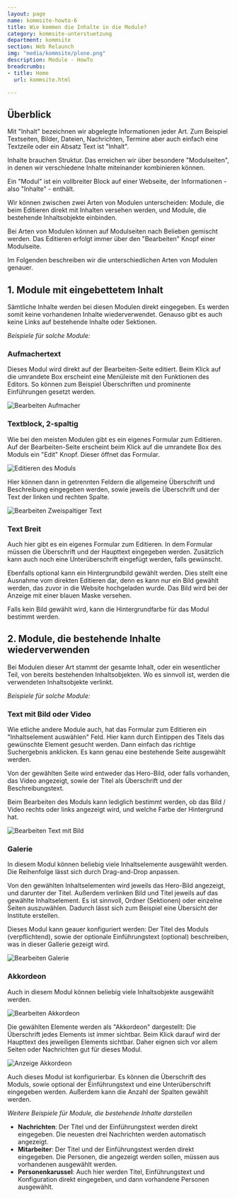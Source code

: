 ```yaml
---
layout: page
name: kommsite-howto-6
title: Wie kommen die Inhalte in die Module?
category: kommsite-unterstuetzung
department: kommsite
section: Web Relaunch
img: "media/kommsite/plone.png"
description: Module - HowTo
breadcrumbs:
- title: Home
  url: kommsite.html

---
```


## Überblick

Mit "Inhalt" bezeichnen wir abgelegte Informationen jeder Art. Zum Beispiel Textseiten, Bilder, Dateien, Nachrichten, Termine aber auch einfach eine Textzeile oder ein Absatz Text ist "Inhalt".

Inhalte brauchen Struktur. Das erreichen wir über besondere "Modulseiten", in denen wir verschiedene Inhalte miteinander kombinieren können.

Ein "Modul" ist ein vollbreiter Block auf einer Webseite, der Informationen - also "Inhalte" - enthält.

Wir können zwischen zwei Arten von Modulen unterscheiden: Module, die beim Editieren direkt mit Inhalten versehen werden, und Module, die bestehende Inhaltsobjekte einbinden.

Bei Arten von Modulen können auf Modulseiten nach Belieben gemischt werden. Das Editieren erfolgt immer über den "Bearbeiten" Knopf einer Modulseite.

Im Folgenden beschreiben wir die unterschiedlichen Arten von Modulen genauer.

## 1. Module mit eingebettetem Inhalt

Sämtliche Inhalte werden bei diesen Modulen direkt eingegeben. Es werden somit keine vorhandenen Inhalte wiederverwendet. Genauso gibt es auch keine Links auf bestehende Inhalte oder Sektionen.

*Beispiele für solche Module:*

### Aufmachertext

Dieses Modul wird direkt auf der Bearbeiten-Seite editiert. Beim Klick auf die umrandete Box erscheint eine Menüleiste mit den Funktionen des Editors. So können zum Beispiel Überschriften und prominente Einführungen gesetzt werden.

<img src="/media/kommsite/howto_modulbeispiele/Bearbeiten_Aufmacher.png" alt="Bearbeiten Aufmacher" />

### Textblock, 2-spaltig

Wie bei den meisten Modulen gibt es ein eigenes Formular zum Editieren. Auf der Bearbeiten-Seite erscheint beim Klick auf die umrandete Box des Moduls ein "Edit" Knopf. Dieser öffnet das Formular.

<img src="/media/kommsite/howto_modulbeispiele/Edit_des_Moduls.png" alt="Editieren des Moduls" />


Hier können dann in getrennten Feldern die allgemeine Überschrift und Beschreibung eingegeben werden, sowie jeweils die Überschrift und der Text der linken und rechten Spalte.

<img src="/media/kommsite/howto_modulbeispiele/Bearbeiten_Zweispaltiger_Text.png" alt="Bearbeiten Zweispaltiger Text" />

### Text Breit

Auch hier gibt es ein eigenes Formular zum Editieren. In dem Formular müssen die Überschrift und der Haupttext eingegeben werden. Zusätzlich kann auch noch eine Unterüberschrift eingefügt werden, falls gewünscht.

Ebenfalls optional kann ein Hintergrundbild gewählt werden. Dies stellt eine Ausnahme vom direkten Editieren dar, denn es kann nur ein Bild gewählt werden, das zuvor in die Website hochgeladen wurde. Das Bild wird bei der Anzeige mit einer blauen Maske versehen.

Falls kein Bild gewählt wird, kann die Hintergrundfarbe für das Modul bestimmt werden.

## 2. Module, die bestehende Inhalte wiederverwenden

Bei Modulen dieser Art stammt der gesamte Inhalt, oder ein wesentlicher Teil, von bereits bestehenden Inhaltsobjekten. Wo es sinnvoll ist, werden die verwendeten Inhaltsobjekte verlinkt.

*Beispiele für solche Module:*
 
### Text mit Bild oder Video

Wie etliche andere Module auch, hat das Formular zum Editieren ein "Inhaltselement auswählen" Feld. Hier kann durch Eintippen des Titels das gewünschte Element gesucht werden. Dann einfach das richtige Suchergebnis anklicken. Es kann genau eine bestehende Seite ausgewählt werden.

Von der gewählten Seite wird entweder das Hero-Bild, oder falls vorhanden, das Video angezeigt, sowie der Titel als Überschrift und der Beschreibungstext.

Beim Bearbeiten des Moduls kann lediglich bestimmt werden, ob das Bild / Video rechts oder links angezeigt wird, und welche Farbe der Hintergrund hat.

<img src="/media/kommsite/howto_modulbeispiele/Bearbeiten_Text_mit_Bild.png" alt="Bearbeiten Text mit Bild" />

### Galerie

In diesem Modul können beliebig viele Inhaltselemente ausgewählt werden. Die Reihenfolge lässt sich durch Drag-and-Drop anpassen.

Von den gewählten Inhaltselementen wird jeweils das Hero-Bild angezeigt, und darunter der Titel. Außerdem verlinken Bild und Titel jeweils auf das gewählte Inhaltselement. Es ist sinnvoll, Ordner (Sektionen) oder einzelne Seiten auszuwählen. Dadurch lässt sich zum Beispiel eine Übersicht der Institute erstellen.

Dieses Modul kann geauer konfiguriert werden: Der Titel des Moduls (verpflichtend), sowie der optionale Einführungstext (optional) beschreiben, was in dieser Gallerie gezeigt wird.

<img src="/media/kommsite/howto_modulbeispiele/Bearbeiten_Galerie.png" alt="Bearbeiten Galerie" />

### Akkordeon

Auch in diesem Modul können beliebig viele Inhaltsobjekte ausgewählt werden.

<img src="/media/kommsite/howto_modulbeispiele/Bearbeiten_Akkordeon.png" alt="Bearbeiten Akkordeon" />

Die gewählten Elemente werden als "Akkordeon" dargestellt: Die Überschrift jedes Elements ist immer sichtbar. Beim Klick darauf wird der Haupttext des jeweiligen Elements sichtbar. Daher eignen sich vor allem Seiten oder Nachrichten gut für dieses Modul.

<img src="/media/kommsite/howto_modulbeispiele/Anzeige_Akkordeon.png" alt="Anzeige Akkordeon" />

Auch dieses Modul ist konfigurierbar. Es können die Überschrift des Moduls, sowie optional der Einführungstext und eine Unterüberschrift eingegeben werden. Außerdem kann die Anzahl der Spalten gewählt werden.

*Weitere Beispiele für Module, die bestehende Inhalte darstellen*

* **Nachrichten**: Der Titel und der Einführungstext werden direkt eingegeben. Die neuesten drei Nachrichten werden automatisch angezeigt.
* **Mitarbeiter**: Der Titel und der Einführungstext werden direkt eingegeben. Die Personen, die angezeigt werden sollen, müssen aus vorhandenen ausgewählt werden.
* **Personenkarussel**: Auch hier werden Titel, Einführungstext und Konfiguration direkt eingegeben, und dann vorhandene Personen ausgewählt.
